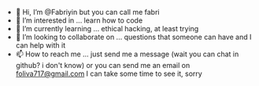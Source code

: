 - 👋 Hi, I’m @Fabriyin but you can call me fabri
- 👀 I’m interested in ... learn how to code
- 🌱 I’m currently learning ... ethical hacking, at least trying
- 💞️ I’m looking to collaborate on ... questions that someone can have and I can help with it
- 📫 How to reach me ... just send me a message (wait you can chat in github? i don't know) or you can send me an email on foliva717@gmail.com I can take some time to see it, sorry
